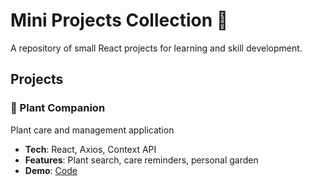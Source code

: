 # Mini Projects Collection 🚀

A repository of small React projects for learning and skill development.

## Projects

### 🌱 Plant Companion
Plant care and management application
- **Tech**: React, Axios, Context API
- **Features**: Plant search, care reminders, personal garden
- **Demo**: [Code](./plant-companion)
